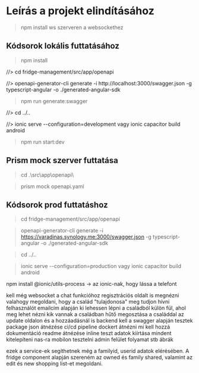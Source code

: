# Leírás a projekt elindításához

> npm install ws szerveren a websockethez

## Kódsorok lokális futtatásához

> npm install

//> cd fridge-management/src/app/openapi

//> openapi-generator-cli generate -i http://localhost:3000/swagger.json -g typescript-angular -o ./generated-angular-sdk
> npm run generate:swagger

//> cd ../..

//> ionic serve --configuration=development vagy ionic capacitor build android
> npm run start:dev

## Prism mock szerver futtatása

> cd .\src\app\openapi\

> prism mock openapi.yaml

## Kódsorok prod futtatáshoz

> cd fridge-management/src/app/openapi

> openapi-generator-cli generate -i https://varadinas.synology.me:3000/swagger.json -g typescript-angular -o ./generated-angular-sdk

> cd ../..

> ionic serve --configuration=production vagy ionic capacitor build android

npm install @ionic/utils-process -> az ionic-nak, hogy lássa a telefont

kell még websocket a chat funkcióhoz
regisztrációs oldalt is megnézni
valahogy megoldani, hogy a család "tulajdonosa" meg tudjon hívni felhasználót emailcím alapján
ki lehessen lépni a családból
külön fül, ahol meg lehet nézni kik vannak a családban
hűtő megosztása a családdal az update oldalon és a hozzáadásnál is
backend kell a swagger alapján
tesztek
package json átnézése
ci/cd pipeline
dockert átnézni mi kell hozzá
dokumentáció
readme átnézése
inline teszt adatok kiírtása
mindent kitelepíteni nas-ra
mobilon tesztelni
admin felület
folyamat stb ábrák

ezek a service-ek segíthetnek még a familyid, userid adatok elérésében. 
A fridge component alapján szereném az owned és family shared, valamint 
az edit és new shopping list-et megoldani.

